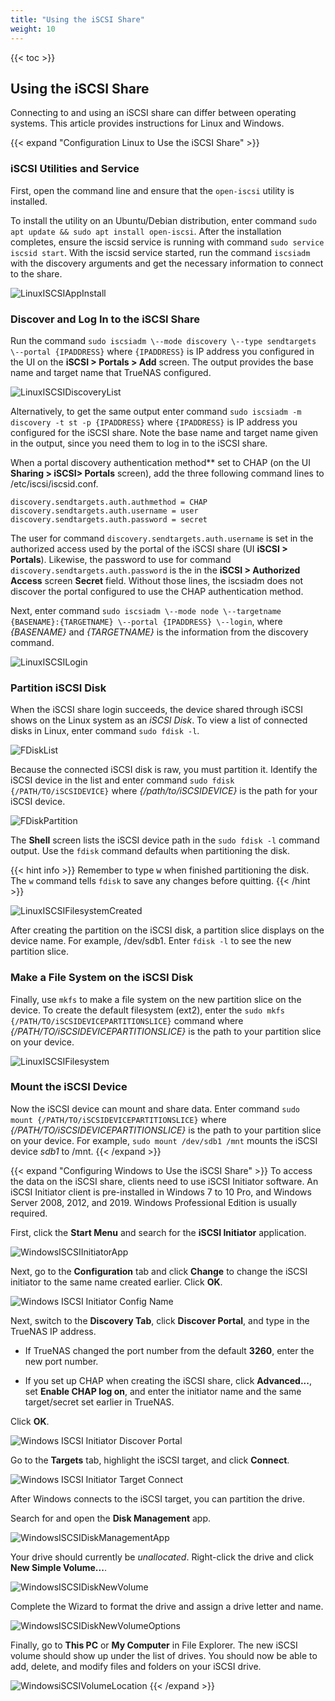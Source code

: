 ```yaml
---
title: "Using the iSCSI Share"
weight: 10
---
```


{{< toc >}}
## Using the iSCSI Share

Connecting to and using an iSCSI share can differ between operating systems. This article provides instructions for Linux and Windows.

{{< expand "Configuration Linux to Use the iSCSI Share" >}}
### iSCSI Utilities and Service

First, open the command line and ensure that the `open-iscsi` utility is installed.

To install the utility on an Ubuntu/Debian distribution, enter command `sudo apt update && sudo apt install open-iscsi`.
After the installation completes, ensure the iscsid service is running with command `sudo service iscsid start`.
With the iscsid service started, run the command `iscsiadm` with the discovery arguments and get the necessary information to connect to the share.

![LinuxISCSIAppInstall](/images/CORE/LinuxISCSIAppInstall.png "Linux ISCSI App Install")

### Discover and Log In to the iSCSI Share

Run the command `sudo iscsiadm \--mode discovery \--type sendtargets \--portal {IPADDRESS}` where `{IPADDRESS}` is IP address you configured in the UI on the **iSCSI > Portals > Add** screen.
The output provides the base name and target name that TrueNAS configured.

![LinuxISCSIDiscoveryList](/images/CORE/LinuxISCSIDiscoveryList.png "Linux ISCSI Discovery List")

Alternatively, to get the same output enter command `sudo iscsiadm -m discovery -t st -p {IPADDRESS}` where `{IPADDRESS}` is IP address you configured for the iSCSI share.
Note the base name and target name given in the output, since you need them to log in to the iSCSI share.

When a portal discovery authentication method** set to CHAP (on the UI **Sharing > iSCSI> Portals** screen), add the three following command lines to /etc/iscsi/iscsid.conf.
```
discovery.sendtargets.auth.authmethod = CHAP
discovery.sendtargets.auth.username = user
discovery.sendtargets.auth.password = secret
```
The user for command `discovery.sendtargets.auth.username` is set in the authorized access used by the portal of the iSCSI share (UI **iSCSI > Portals**). Likewise, the password to use for command `discovery.sendtargets.auth.password` is the in the **iSCSI > Authorized Access** screen **Secret** field. Without those lines, the iscsiadm does not discover the portal configured to use the CHAP authentication method.

Next, enter command `sudo iscsiadm \--mode node \--targetname {BASENAME}:{TARGETNAME} \--portal {IPADDRESS} \--login`, where *{BASENAME}* and *{TARGETNAME}* is the information from the discovery command.

![LinuxISCSILogin](/images/CORE/LinuxISCSILogin.png "Linux ISCSI Login")

### Partition iSCSI Disk

When the iSCSI share login succeeds, the device shared through iSCSI shows on the Linux system as an *iSCSI Disk*.
To view a list of connected disks in Linux, enter command `sudo fdisk -l`.

![FDiskList](/images/CORE/FDiskList.png "fdisk -l output")

Because the connected iSCSI disk is raw, you must partition it.
Identify the iSCSI device in the list and enter command `sudo fdisk {/PATH/TO/iSCSIDEVICE}` where *{/path/to/iSCSIDEVICE}* is the path for your iSCSI device.

![FDiskPartition](/images/CORE/FDiskPartition.png "fdisk partitioning")

The **Shell** screen lists the iSCSI device path in the `sudo fdisk -l` command output.
Use the `fdisk` command defaults when partitioning the disk.

{{< hint info >}}
Remember to type <kbd>w</kbd> when finished partitioning the disk.
The `w` command tells `fdisk` to save any changes before quitting.
{{< /hint >}}

![LinuxISCSIFilesystemCreated](/images/CORE/LinuxISCSIFilesystemCreated.png "Linux ISCSI Filesystem Created")

After creating the partition on the iSCSI disk, a partition slice displays on the device name.
For example, <file>/dev/sdb1</file>.
Enter `fdisk -l` to see the new partition slice.

### Make a File System on the iSCSI Disk

Finally, use `mkfs` to make a file system on the new partition slice on the device.
To create the default filesystem (ext2), enter the `sudo mkfs {/PATH/TO/iSCSIDEVICEPARTITIONSLICE}` command where *{/PATH/TO/iSCSIDEVICEPARTITIONSLICE}* is the path to your partition slice on your device.

![LinuxISCSIFilesystem](/images/CORE/LinuxISCSIFilesystem.png "Linux ISCSI Filesystem")

### Mount the iSCSI Device

Now the iSCSI device can mount and share data.
Enter command `sudo mount {/PATH/TO/iSCSIDEVICEPARTITIONSLICE}` where *{/PATH/TO/iSCSIDEVICEPARTITIONSLICE}* is the path to your partition slice on your device.
For example, `sudo mount /dev/sdb1 /mnt` mounts the iSCSI device *sdb1* to <file>/mnt</file>.
{{< /expand >}}

{{< expand "Configuring Windows to Use the iSCSI Share" >}}
To access the data on the iSCSI share, clients need to use iSCSI Initiator software. An iSCSI Initiator client is pre-installed in Windows 7 to 10 Pro, and Windows Server 2008, 2012, and 2019. Windows Professional Edition is usually required.

First, click the **Start Menu** and search for the **iSCSI Initiator** application.

![WindowsISCSIInitiatorApp](/images/CORE/WindowsISCSIInitiatorApp.png "Windows ISCSI Initiator App")

Next, go to the **Configuration** tab and click **Change** to change the iSCSI initiator to the same name created earlier. Click **OK**.

![Windows ISCSI Initiator Config Name](/images/CORE/WindowsISCSIInitiatorConfigName.png "Windows ISCSI Initiator Config Name")

Next, switch to the **Discovery Tab**, click **Discover Portal**, and type in the TrueNAS IP address.

* If TrueNAS changed the port number from the default **3260**, enter the new port number.

* If you set up CHAP when creating the iSCSI share, click **Advanced...**, set **Enable CHAP log on**, and enter the initiator name and the same target/secret set earlier in TrueNAS.

Click **OK**.

![Windows ISCSI Initiator Discover Portal](/images/CORE/WindowsISCSIInitiatorDiscoverPortal.png "Windows ISCSI Initiator Discover Portal")

Go to the **Targets** tab, highlight the iSCSI target, and click **Connect**.

![Windows ISCSI Initiator Target Connect](/images/CORE/WindowsISCSIInitiatorTargetConnect.png "Windows ISCSI Initiator Target Connect")

After Windows connects to the iSCSI target, you can partition the drive.

Search for and open the **Disk Management** app.

![WindowsISCSIDiskManagementApp](/images/CORE/WindowsISCSIDiskManagementApp.png "Windows ISCSI Disk Management App")

Your drive should currently be *unallocated*. Right-click the drive and click **New Simple Volume...**.

![WindowsISCSIDiskNewVolume](/images/CORE/WindowsISCSIDiskNewVolume.png "Windows ISCSI Disk New Volume")

Complete the Wizard to format the drive and assign a drive letter and name.

![WindowsISCSIDiskNewVolumeOptions](/images/CORE/WindowsISCSIDiskNewVolumeOptions.png "Windows ISCSI Disk New Volume Options")

Finally, go to **This PC** or **My Computer** in File Explorer. The new iSCSI volume should show up under the list of drives. You should now be able to add, delete, and modify files and folders on your iSCSI drive.

![WindowsiSCSIVolumeLocation](/images/CORE/WindowsiSCSIVolumeLocation.png "Windows iSCSI Volume Location")
{{< /expand >}}

